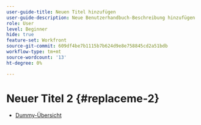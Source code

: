 ```yaml
---
user-guide-title: Neuen Titel hinzufügen
user-guide-description: Neue Benutzerhandbuch-Beschreibung hinzufügen
role: User
level: Beginner
hide: true
feature-set: Workfront
source-git-commit: 609df4be7b1115b7b624d9e8e758845cd2a51bdb
workflow-type: tm+mt
source-wordcount: '13'
ht-degree: 0%

---
```



# Neuer Titel 2 {#replaceme-2}

+ [Dummy-Übersicht](home.md)
